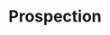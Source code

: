 ---  
schema: Prospection,Prospection,Prospection,Prospection,Prospection,Prospection,Prospection,Prospection,Prospection,Prospection  
title: Prospection  
organization: Sample Department  
notes: Used in 11 lineage(s)  
resources:  
  - name: Prospection 
    url: abfs://system/Prospection 
    format : parquet  
license: None  
category:
  - Education  
maintainer: User  
maintainer_email: UserMail  
---